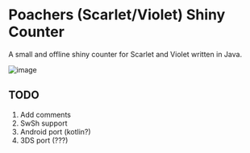 # Poachers (Scarlet/Violet) Shiny Counter

A small and offline shiny counter for Scarlet and Violet written in Java.

![image](https://github.com/poach3r/PSC/assets/58641438/0abd134a-6a47-4564-915b-9af6de86ba3d)

## TODO

1. Add comments
2. SwSh support
3. Android port (kotlin?)
4. 3DS port (???)
